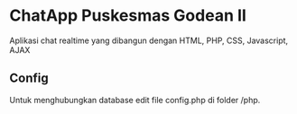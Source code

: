 # ChatApp Puskesmas Godean II
Aplikasi chat realtime yang dibangun dengan HTML, PHP, CSS, Javascript, AJAX

## Config
Untuk menghubungkan database edit file config.php di folder /php.

